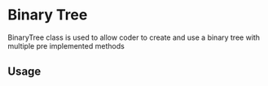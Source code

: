 # Binary Tree
BinaryTree class is used to allow coder to create and use a binary tree with multiple pre implemented methods

## Usage
